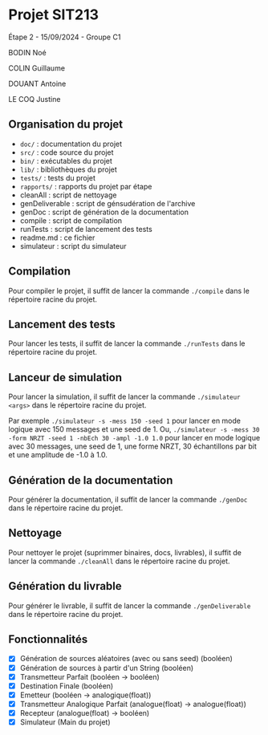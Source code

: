 # Projet SIT213

Étape 2 - 15/09/2024 - Groupe C1

BODIN Noé

COLIN Guillaume

DOUANT Antoine

LE COQ Justine

## Organisation du projet

- `doc/` : documentation du projet
- `src/` : code source du projet
- `bin/` : exécutables du projet
- `lib/` : bibliothèques du projet
- `tests/` : tests du projet
- `rapports/` : rapports du projet par étape
- cleanAll : script de nettoyage
- genDeliverable : script de génsudération de l'archive
- genDoc : script de génération de la documentation
- compile : script de compilation
- runTests : script de lancement des tests
- readme.md : ce fichier
- simulateur : script du simulateur

## Compilation

Pour compiler le projet, il suffit de lancer la commande `./compile` dans le répertoire racine du projet.

## Lancement des tests

Pour lancer les tests, il suffit de lancer la commande `./runTests` dans le répertoire racine du projet.

## Lanceur de simulation

Pour lancer la simulation, il suffit de lancer la commande `./simulateur <args>` dans le répertoire racine du projet.

Par exemple `./simulateur -s -mess 150 -seed 1` pour lancer en mode logique avec 150 messages et une seed de 1.
Ou, `./simulateur -s -mess 30 -form NRZT -seed 1 -nbEch 30 -ampl -1.0 1.0` pour lancer en mode logique avec 30 messages, une seed de 1, une forme NRZT, 30 échantillons par bit et une amplitude de -1.0 à 1.0.

## Génération de la documentation

Pour générer la documentation, il suffit de lancer la commande `./genDoc` dans le répertoire racine du projet.

## Nettoyage

Pour nettoyer le projet (suprimmer binaires, docs, livrables), il suffit de lancer la commande `./cleanAll` dans le répertoire racine du projet.

## Génération du livrable

Pour générer le livrable, il suffit de lancer la commande `./genDeliverable` dans le répertoire racine du projet.

## Fonctionnalités

- [X] Génération de sources aléatoires (avec ou sans seed) (booléen)
- [X] Génération de sources à partir d'un String (booléen)
- [X] Transmetteur Parfait (booléen -> booléen)
- [X] Destination Finale (booléen)
- [X] Emetteur (booléen -> analogique(float))
- [X] Transmetteur Analogique Parfait (analogue(float) -> analogue(float))
- [X] Recepteur (analogue(float) -> booléen)
- [X] Simulateur (Main du projet)
